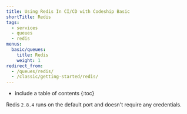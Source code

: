 ```yaml
---
title: Using Redis In CI/CD with Codeship Basic
shortTitle: Redis
tags:
  - services
  - queues
  - redis
menus:
  basic/queues:
    title: Redis
    weight: 1
redirect_from:
  - /queues/redis/
  - /classic/getting-started/redis/
---
```


* include a table of contents
{:toc}

Redis `2.8.4` runs on the default port and doesn't require any credentials.
